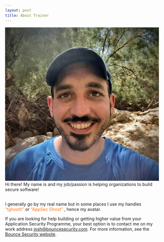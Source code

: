 ```yaml
---
layout: post
title: About Trainer
---
```

<style>
  .color-text{
    color: #F97316;
  }

</style>

![profile_img](/assets/profile-00f8357c.jpg)
<br>
Hi there! My name is  and my job/passion is helping organizations to build secure software!

<br>
I generally go by my real name but in some places I use my handles <span class="color-text">“tghosth”</span> or  <span class="color-text">“AppSec Ghost”</span> , hence my avatar.


If you are looking for help building or getting higher value from your Application Security Programme, your best option is to contact me on my work address [josh@bouncesecurity.com](mailto:josh@bouncesecurity.com.). For more information, see the [Bounce Security website](https://www.bouncesecurity.com/).